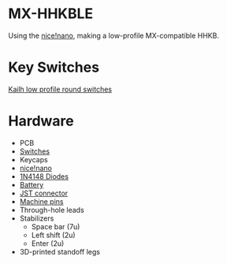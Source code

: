 # MX-HHKBLE
Using the [nice!nano](https://docs.nicekeyboards.com/#/), making a low-profile MX-compatible HHKB.

# Key Switches
[Kailh low profile round switches](https://mechanicalkeyboards.com/shop/index.php?l=product_detail&p=6343)

# Hardware
* PCB
* [Switches](https://mechanicalkeyboards.com/search.php?keyword=choc+round)
* Keycaps
* [nice!nano](https://nicekeyboards.com/products/nice-nano-v1-0)
* [1N4148 Diodes](https://www.digikey.com/products/en/discrete-semiconductor-products/diodes-rectifiers-single/280?k=1n4148&k=&pkeyword=1n4148&sv=0&pv1291=404832&sf=1&FV=-8%7C280&quantity=&ColumnSort=0&page=1&pageSize=25)
* [Battery](https://www.sparkfun.com/products/13112)
* [JST connector](https://www.sparkfun.com/products/9749)
* [Machine pins](https://www.sparkfun.com/products/743)
* Through-hole leads
* Stabilizers 
    * Space bar (7u)
    * Left shift (2u)
    * Enter (2u)
* 3D-printed standoff legs

